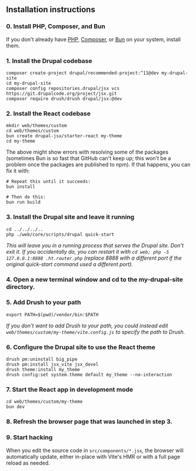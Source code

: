 ## Installation instructions

### 0. Install PHP, Composer, and Bun
If you don't already have [PHP](https://www.php.net/manual/en/install.php),
[Composer](https://getcomposer.org/download/), or [Bun](https://bun.sh/) on
your system, install them.

### 1. Install the Drupal codebase
```
composer create-project drupal/recommended-project:^11@dev my-drupal-site
cd my-drupal-site
composer config repositories.drupal/jsx vcs https://git.drupalcode.org/project/jsx.git
composer require drush/drush drupal/jsx:@dev
```

### 2. Install the React codebase
```
mkdir web/themes/custom
cd web/themes/custom
bun create drupal-jsx/starter-react my-theme
cd my-theme
```

The above might show errors with resolving some of the packages (sometimes
Bun is so fast that GitHub can't keep up; this won't be a problem once the
packages are published to npm). If that happens, you can fix it with:
```
# Repeat this until it succeeds:
bun install

# Then do this:
bun run build
```

### 3. Install the Drupal site and leave it running
```
cd ../../../..
php ./web/core/scripts/drupal quick-start
```

*This will leave you in a running process that serves the Drupal site. Don't
exit it. If you accidentally do, you can restart it with
`cd web; php -S 127.0.0.1:8888 .ht.router.php` (replace 8888 with a different
port if the original quick-start command used a different port).*

### 4. Open a new terminal window and cd to the my-drupal-site directory.

### 5. Add Drush to your path
```
export PATH=$(pwd)/vendor/bin:$PATH
```

*If you don't want to add Drush to your path, you could instead edit
`web/themes/custom/my-theme/vite.config.js` to specify the path to Drush.*

### 6. Configure the Drupal site to use the React theme
```
drush pm:uninstall big_pipe
drush pm:install jsx_vite jsx_devel
drush theme:install my_theme
drush config:set system.theme default my_theme --no-interaction
```

### 7. Start the React app in development mode
```
cd web/themes/custom/my-theme
bun dev
```

### 8. Refresh the browser page that was launched in step 3.

### 9. Start hacking
When you edit the source code in `src/components/*.jsx`, the browser will
automatically update, either in-place with Vite's HMR or with a full page
reload as needed.
